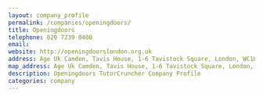 ```yaml
---
layout: company_profile
permalink: /companies/openingdoors/
title: Openingdoors
telephone: 020 7239 0400
email: 
website: http://openingdoorslondon.org.uk
address: Age Uk Camden, Tavis House, 1-6 Tavistock Square, London, WC1H 9N
map_address: Age Uk Camden, Tavis House, 1-6 Tavistock Square, London, WC1H 9N
description: Openingdoors TutorCruncher Company Profile
categories: company
---
```


